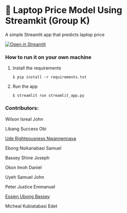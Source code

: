 # 🎈 Laptop Price Model Using Streamkit (Group K)

A simple Streamlit app that predicts laptop price

[![Open in Streamlit](https://static.streamlit.io/badges/streamlit_badge_black_white.svg)](https://blank-app-template.streamlit.app/)

### How to run it on your own machine

1. Install the requirements

   ```
   $ pip install -r requirements.txt
   ```

2. Run the app

   ```
   $ streamlit run streamlit_app.py
   ```

### Contributors: 

 Wilson Isreal John

 Libang Success Obi

 [Ude Righteousness Nwannennaya](https://github.com/RightFix)

 Ebong Nsikanabasi Samuel 

 Bassey Shine Joseph

 Okon Imoh Daniel

 Uyeh Samuel John

 Peter Justice Emmanuel

 [Essien Ubong Bassey](https://github.com/Ubongggg)

 Micheal Kubiatabasi Edet